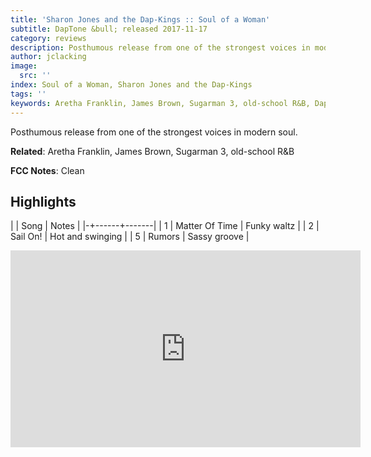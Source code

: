 ```yaml
---
title: 'Sharon Jones and the Dap-Kings :: Soul of a Woman'
subtitle: DapTone &bull; released 2017-11-17
category: reviews
description: Posthumous release from one of the strongest voices in modern soul.
author: jclacking
image:
  src: ''
index: Soul of a Woman, Sharon Jones and the Dap-Kings
tags: ''
keywords: Aretha Franklin, James Brown, Sugarman 3, old-school R&B, DapTone
---
```

Posthumous release from one of the strongest voices in modern soul.<!--more-->

**Related**: Aretha Franklin, James Brown, Sugarman 3, old-school R&B

**FCC Notes**: Clean

## Highlights

| | Song | Notes |
|-+------+-------|
| 1 | Matter Of Time | Funky waltz |
| 2 | Sail On! | Hot and swinging |
| 5 | Rumors | Sassy groove |

<div class="tlo-detail-video"><iframe width="560" height="315" src="https://www.youtube.com/embed/aw3FERP5djE" frameborder="0" allow="autoplay; encrypted-media" allowfullscreen></iframe></div>


